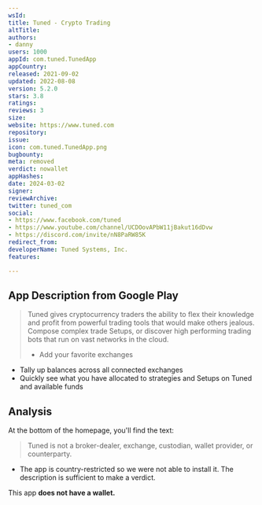```yaml
---
wsId: 
title: Tuned - Crypto Trading
altTitle: 
authors:
- danny
users: 1000
appId: com.tuned.TunedApp
appCountry: 
released: 2021-09-02
updated: 2022-08-08
version: 5.2.0
stars: 3.8
ratings: 
reviews: 3
size: 
website: https://www.tuned.com
repository: 
issue: 
icon: com.tuned.TunedApp.png
bugbounty: 
meta: removed
verdict: nowallet
appHashes: 
date: 2024-03-02
signer: 
reviewArchive: 
twitter: tuned_com
social:
- https://www.facebook.com/tuned
- https://www.youtube.com/channel/UCDOovAPbW11jBakut16dDvw
- https://discord.com/invite/nN8PaRW85K
redirect_from: 
developerName: Tuned Systems, Inc.
features: 

---
```


## App Description from Google Play 

> Tuned gives cryptocurrency traders the ability to flex their knowledge and profit from powerful trading tools that would make others jealous. Compose complex trade Setups, or discover high performing trading bots that run on vast networks in the cloud.
>
>- Add your favorite exchanges
- Tally up balances across all connected exchanges
- Quickly see what you have allocated to strategies and Setups on Tuned and available funds

## Analysis 

At the bottom of the homepage, you'll find the text: 

> Tuned is not a broker-dealer, exchange, custodian, wallet provider, or counterparty.

- The app is country-restricted so we were not able to install it. The description is sufficient to make a verdict.

This app **does not have a wallet.** 

